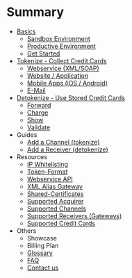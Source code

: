 # Summary

* [Basics](README.md)
    * [Sandbox Environment](live_mode-test.md)
    * [Productive Environment](introduction.md)
    * [Get Started](get_started.md)
* [Tokenize - Collect Credit Cards](collect-credit-cards.md)
    * [Webservice \(XML\/SOAP\)](webservice.md)
    * [Website \/ Application](website-application.md)
    * [Mobile Apps \(iOS \/ Android\)](mobile-app.md)
    * [E-Mail](e-mail.md)
* [Detokenize - Use Stored Credit Cards](detokenize---use-stored-credit-cards.md)
    * [Forward](forward.md)
    * [Charge](charge.md)
    * [Show](show.md)
    * [Validate](validate.md)
* Guides
    * [Add a Channel \(tokenize\)](add_a_channel_inbound.md)
    * [Add a Receiver \(detokenize\)](add_a_receiver_outbound.md)
* Resources
    * [IP Whitelisting](ip_whitelisting.md)
    * [Token-Format](token-format.md)
    * [Webservice API](webservice_api.md)
    * [XML Alias Gateway](xml_alias_gateway.md)
    * [Shared-Certificates](shared-certificates.md)
    * [Supported Acquirer](supported_acquirer.md)
    * [Supported Channels](supported_channels.md)
    * [Supported Receivers \(Gateways\)](supported_receivers.md)
    * [Supported Credit Cards](supported_credit_cards.md)
* Others
    * Showcase
    * Billing Plan
    * [Glossary](glossary.md)
    * [FAQ](faq.md)
    * [Contact us](contact_us.md)

